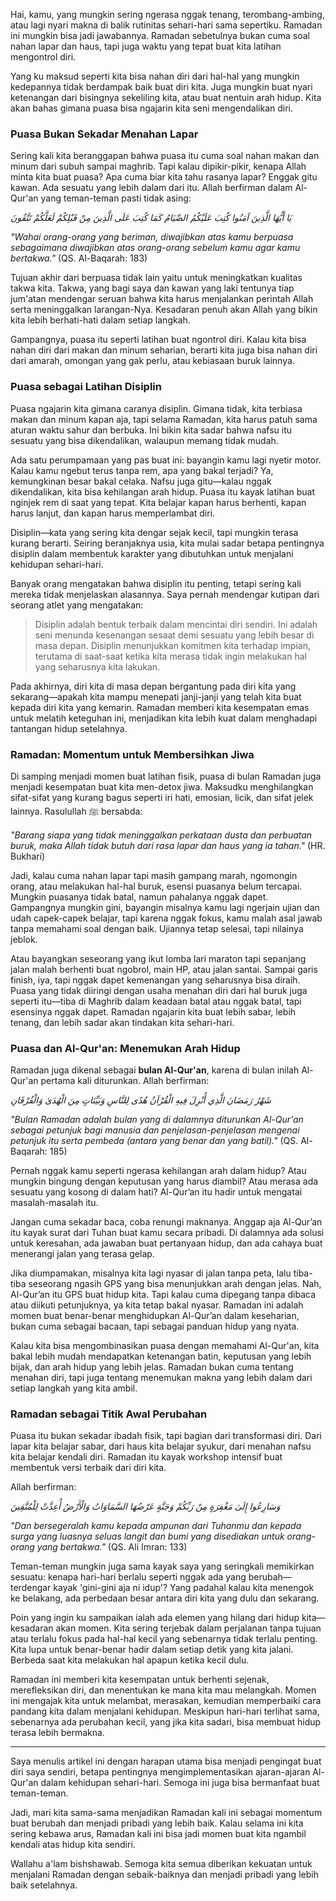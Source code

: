 Hai, kamu, yang mungkin sering ngerasa nggak tenang, terombang-ambing, atau lagi nyari makna di balik rutinitas sehari-hari sama sepertiku. Ramadan ini mungkin bisa jadi jawabannya. Ramadan sebetulnya bukan cuma soal nahan lapar dan haus, tapi juga waktu yang tepat buat kita latihan mengontrol diri. 

Yang ku maksud seperti kita bisa nahan diri dari hal-hal yang mungkin kedepannya tidak berdampak baik buat diri kita. Juga mungkin buat nyari ketenangan dari bisingnya sekeliling kita, atau buat nentuin arah hidup. Kita akan bahas gimana puasa bisa ngajarin kita seni mengendalikan diri.

### **Puasa Bukan Sekadar Menahan Lapar**

Sering kali kita beranggapan bahwa puasa itu cuma soal nahan makan dan minum dari subuh sampai maghrib. Tapi kalau dipikir-pikir, kenapa Allah minta kita buat puasa? Apa cuma biar kita tahu rasanya lapar? Enggak gitu kawan. Ada sesuatu yang lebih dalam dari itu. Allah berfirman dalam Al-Qur'an yang teman-teman pasti tidak asing:

_يَا أَيُّهَا الَّذِينَ آمَنُوا كُتِبَ عَلَيْكُمُ الصِّيَامُ كَمَا كُتِبَ عَلَى الَّذِينَ مِنْ قَبْلِكُمْ لَعَلَّكُمْ تَتَّقُونَ_

_"Wahai orang-orang yang beriman, diwajibkan atas kamu berpuasa sebagaimana diwajibkan atas orang-orang sebelum kamu agar kamu bertakwa."_ (QS. Al-Baqarah: 183)

Tujuan akhir dari berpuasa tidak lain yaitu untuk meningkatkan kualitas takwa kita. Takwa, yang bagi saya dan kawan yang laki tentunya tiap jum'atan mendengar seruan bahwa kita harus menjalankan perintah Allah serta meninggalkan larangan-Nya. Kesadaran penuh akan Allah yang bikin kita lebih berhati-hati dalam setiap langkah.

Gampangnya, puasa itu seperti latihan buat ngontrol diri. Kalau kita bisa nahan diri dari makan dan minum seharian, berarti kita juga bisa nahan diri dari amarah, omongan yang gak perlu, atau kebiasaan buruk lainnya.

### **Puasa sebagai Latihan Disiplin**

Puasa ngajarin kita gimana caranya disiplin. Gimana tidak, kita terbiasa makan dan minum kapan aja, tapi selama Ramadan, kita harus patuh sama aturan waktu sahur dan berbuka. Ini bikin kita sadar bahwa nafsu itu sesuatu yang bisa dikendalikan, walaupun memang tidak mudah.

Ada satu perumpamaan yang pas buat ini: bayangin kamu lagi nyetir motor. Kalau kamu ngebut terus tanpa rem, apa yang bakal terjadi? Ya, kemungkinan besar bakal celaka. Nafsu juga gitu—kalau nggak dikendalikan, kita bisa kehilangan arah hidup. Puasa itu kayak latihan buat nginjek rem di saat yang tepat. Kita belajar kapan harus berhenti, kapan harus lanjut, dan kapan harus memperlambat diri.

Disiplin—kata yang sering kita dengar sejak kecil, tapi mungkin terasa kurang berarti. Seiring beranjaknya usia, kita mulai sadar betapa pentingnya disiplin dalam membentuk karakter yang dibutuhkan untuk menjalani kehidupan sehari-hari.

Banyak orang mengatakan bahwa disiplin itu penting, tetapi sering kali mereka tidak menjelaskan alasannya. Saya pernah mendengar kutipan dari seorang atlet yang mengatakan:

> Disiplin adalah bentuk terbaik dalam mencintai diri sendiri. Ini adalah seni menunda kesenangan sesaat demi sesuatu yang lebih besar di masa depan. Disiplin menunjukkan komitmen kita terhadap impian, terutama di saat-saat ketika kita merasa tidak ingin melakukan hal yang seharusnya kita lakukan.

Pada akhirnya, diri kita di masa depan bergantung pada diri kita yang sekarang—apakah kita mampu menepati janji-janji yang telah kita buat kepada diri kita yang kemarin. Ramadan memberi kita kesempatan emas untuk melatih keteguhan ini, menjadikan kita lebih kuat dalam menghadapi tantangan hidup setelahnya.

### **Ramadan: Momentum untuk Membersihkan Jiwa**

Di samping menjadi momen buat latihan fisik, puasa di bulan Ramadan juga menjadi kesempatan buat kita men-detox jiwa. Maksudku menghilangkan sifat-sifat yang kurang bagus seperti iri hati, emosian, licik, dan sifat jelek lainnya. Rasulullah ﷺ bersabda:

_"Barang siapa yang tidak meninggalkan perkataan dusta dan perbuatan buruk, maka Allah tidak butuh dari rasa lapar dan haus yang ia tahan."_ (HR. Bukhari)

Jadi, kalau cuma nahan lapar tapi masih gampang marah, ngomongin orang, atau melakukan hal-hal buruk, esensi puasanya belum tercapai. Mungkin puasanya tidak batal, namun pahalanya nggak dapet. Gampangnya mungkin gini, bayangin misalnya kamu lagi ngerjain ujian dan udah capek-capek belajar, tapi karena nggak fokus, kamu malah asal jawab tanpa memahami soal dengan baik. Ujiannya tetap selesai, tapi nilainya jeblok.

Atau bayangkan seseorang yang ikut lomba lari maraton tapi sepanjang jalan malah berhenti buat ngobrol, main HP, atau jalan santai. Sampai garis finish, iya, tapi nggak dapet kemenangan yang seharusnya bisa diraih. Puasa yang tidak diiringi dengan usaha menahan diri dari hal buruk juga seperti itu—tiba di Maghrib dalam keadaan batal atau nggak batal, tapi esensinya nggak dapet. Ramadan ngajarin kita buat lebih sabar, lebih tenang, dan lebih sadar akan tindakan kita sehari-hari.

### **Puasa dan Al-Qur'an: Menemukan Arah Hidup**

Ramadan juga dikenal sebagai **bulan Al-Qur'an**, karena di bulan inilah Al-Qur'an pertama kali diturunkan. Allah berfirman:

_شَهْرُ رَمَضَانَ الَّذِي أُنْزِلَ فِيهِ الْقُرْآنُ هُدًى لِلنَّاسِ وَبَيِّنَاتٍ مِنَ الْهُدَىٰ وَالْفُرْقَانِ_

_"Bulan Ramadan adalah bulan yang di dalamnya diturunkan Al-Qur'an sebagai petunjuk bagi manusia dan penjelasan-penjelasan mengenai petunjuk itu serta pembeda (antara yang benar dan yang batil)."_ (QS. Al-Baqarah: 185)

Pernah nggak kamu seperti ngerasa kehilangan arah dalam hidup? Atau mungkin bingung dengan keputusan yang harus diambil? Atau merasa ada sesuatu yang kosong di dalam hati? Al-Qur’an itu hadir untuk mengatai masalah-masalah itu.

Jangan cuma sekadar baca, coba renungi maknanya. Anggap aja Al-Qur’an itu kayak surat dari Tuhan buat kamu secara pribadi. Di dalamnya ada solusi untuk keresahan, ada jawaban buat pertanyaan hidup, dan ada cahaya buat menerangi jalan yang terasa gelap.

Jika diumpamakan, misalnya kita lagi nyasar di jalan tanpa peta, lalu tiba-tiba seseorang ngasih GPS yang bisa menunjukkan arah dengan jelas. Nah, Al-Qur’an itu GPS buat hidup kita. Tapi kalau cuma dipegang tanpa dibaca atau diikuti petunjuknya, ya kita tetap bakal nyasar. Ramadan ini adalah momen buat benar-benar menghidupkan Al-Qur’an dalam keseharian, bukan cuma sebagai bacaan, tapi sebagai panduan hidup yang nyata.

Kalau kita bisa mengombinasikan puasa dengan memahami Al-Qur'an, kita bakal lebih mudah mendapatkan ketenangan batin, keputusan yang lebih bijak, dan arah hidup yang lebih jelas. Ramadan bukan cuma tentang menahan diri, tapi juga tentang menemukan makna yang lebih dalam dari setiap langkah yang kita ambil.

### **Ramadan sebagai Titik Awal Perubahan**

Puasa itu bukan sekadar ibadah fisik, tapi bagian dari transformasi diri. Dari lapar kita belajar sabar, dari haus kita belajar syukur, dari menahan nafsu kita belajar kendali diri. Ramadan itu kayak workshop intensif buat membentuk versi terbaik dari diri kita.

Allah berfirman:

_وَسَارِعُوا إِلَىٰ مَغْفِرَةٍ مِنْ رَبِّكُمْ وَجَنَّةٍ عَرْضُهَا السَّمَاوَاتُ وَالْأَرْضُ أُعِدَّتْ لِلْمُتَّقِينَ_

_"Dan bersegeralah kamu kepada ampunan dari Tuhanmu dan kepada surga yang luasnya seluas langit dan bumi yang disediakan untuk orang-orang yang bertakwa."_ (QS. Ali Imran: 133)

Teman-teman mungkin juga sama kayak saya yang seringkali memikirkan sesuatu: kenapa hari-hari berlalu seperti nggak ada yang berubah—terdengar kayak 'gini-gini aja ni idup'? Yang padahal kalau kita menengok ke belakang, ada perbedaan besar antara diri kita yang dulu dan sekarang.

Poin yang ingin ku sampaikan ialah ada elemen yang hilang dari hidup kita—kesadaran akan momen. Kita sering terjebak dalam perjalanan tanpa tujuan atau terlalu fokus pada hal-hal kecil yang sebenarnya tidak terlalu penting. Kita lupa untuk benar-benar hadir dalam setiap detik yang kita jalani. Berbeda saat kita melakukan hal apapun ketika kecil dulu.

Ramadan ini memberi kita kesempatan untuk berhenti sejenak, merefleksikan diri, dan menentukan ke mana kita mau melangkah. Momen ini mengajak kita untuk melambat, merasakan, kemudian memperbaiki cara pandang kita dalam menjalani kehidupan. Meskipun hari-hari terlihat sama, sebenarnya ada perubahan kecil, yang jika kita sadari, bisa membuat hidup terasa lebih bermakna.

---

Saya menulis artikel ini dengan harapan utama bisa menjadi pengingat buat diri saya sendiri, betapa pentingnya mengimplementasikan ajaran-ajaran Al-Qur'an dalam kehidupan sehari-hari. Semoga ini juga bisa bermanfaat buat teman-teman.

Jadi, mari kita sama-sama menjadikan Ramadan kali ini sebagai momentum buat berubah dan menjadi pribadi yang lebih baik. Kalau selama ini kita sering kebawa arus, Ramadan kali ini bisa jadi momen buat kita ngambil kendali atas hidup kita sendiri.

Wallahu a'lam bishshawab. Semoga kita semua diberikan kekuatan untuk menjalani Ramadan dengan sebaik-baiknya dan menjadi pribadi yang lebih baik setelahnya.